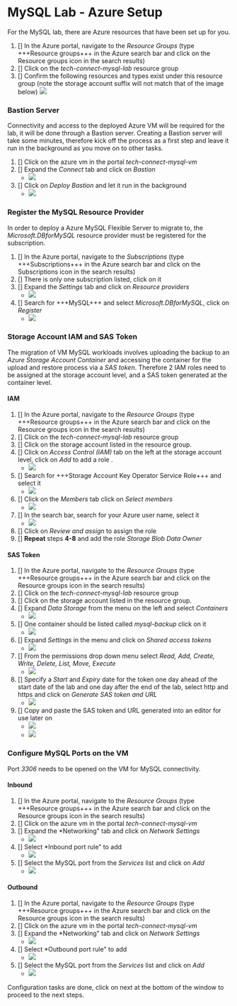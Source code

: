 # MySQL Lab - Azure Setup #

For the MySQL lab, there are Azure resources that have been set up for you.

1. [] In the Azure portal, navigate to the *Resource Groups* (type +++Resource groups+++ in the Azure search bar and click on the Resource groups icon in the search results)
1. [] Click on the *tech-connect-mysql-lab* resource group
1. [] Confirm the following resources and types exist under this resource group (note the storage account suffix will not match that of the image below)
   ![](https://github.com/Azure/tech-connect-migration-lab/blob/main/MySQL/docs/media/azure_env_1.png?raw=true)

### Bastion Server ###

Connectivity and access to the deployed Azure VM will be required for the lab, it will be done through a Bastion server. Creating a Bastion server will take some minutes, therefore kick off the process as a first step and leave it run in the background as you move on to other tasks.

1. [] Click on the azure vm in the portal *tech-connect-mysql-vm*
1. [] Expand the *Connect* tab and click on _Bastion_
   - ![](https://github.com/Azure/tech-connect-migration-lab/blob/main/MySQL/docs/media/azure_env_4.png?raw=true)
1. [] Click on *Deploy Bastion* and let it run in the background
   - ![](https://github.com/Azure/tech-connect-migration-lab/blob/main/MySQL/docs/media/azure_env_3.png?raw=true)
  
### Register the MySQL Resource Provider ###

In order to deploy a Azure MySQL Flexible Server to migrate to, the *Microsoft.DBforMySQL* resource provider must be registered for the subscription.

1. [] In the Azure portal, navigate to the *Subscriptions* (type +++Subscriptions+++ in the Azure search bar and click on the Subscriptions icon in the search results)
1. [] There is only one subscription listed, click on it
1. [] Expand the *Settings* tab and click on *Resource providers*
   - ![](https://github.com/Azure/tech-connect-migration-lab/blob/main/MySQL/docs/media/azure_env_5.png?raw=true)
1. [] Search for +++MySQL+++ and select *Microsoft.DBforMySQL*, click on *Register*
   - ![](https://github.com/Azure/tech-connect-migration-lab/blob/main/MySQL/docs/media/azure_env_6.png?raw=true)

### Storage Account IAM and SAS Token ###

The migration of VM MySQL workloads involves uploading the backup to an *Azure Storage Account Container* and accessing the container for the upload and restore process via a *SAS token*.  Therefore 2 IAM roles need to be assigned at the storage account level, and a SAS token generated at the container level.

#### IAM ####
1. [] In the Azure portal, navigate to the *Resource Groups* (type +++Resource groups+++ in the Azure search bar and click on the Resource groups icon in the search results)
1. [] Click on the *tech-connect-mysql-lab* resource group
1. [] Click on the storage account listed in the resource group.
1. [] Click on *Access Control (IAM)* tab on the left at the storage account level, click on *Add* to add a role .
   - ![](https://github.com/Azure/tech-connect-migration-lab/blob/main/MySQL/docs/media/azure_env_8.png?raw=true)
1. [] Search for +++Storage Account Key Operator Service Role+++ and select it
   - ![](https://github.com/Azure/tech-connect-migration-lab/blob/main/MySQL/docs/media/azure_env_9.png?raw=true)
1. [] Click on the *Members* tab click on *Select members*
   - ![](https://github.com/Azure/tech-connect-migration-lab/blob/main/MySQL/docs/media/azure_env_10.png?raw=true)
1. [] In the search bar, search for your Azure user name, select it
   - ![](https://github.com/Azure/tech-connect-migration-lab/blob/main/MySQL/docs/media/azure_env_11.png?raw=true)
1. [] Click on *Review and assign* to assign the role
1. [] **Repeat** steps **4-8** and add the role *Storage Blob Data Owner*

#### SAS Token ####
1. [] In the Azure portal, navigate to the *Resource Groups* (type +++Resource groups+++ in the Azure search bar and click on the Resource groups icon in the search results)
1. [] Click on the *tech-connect-mysql-lab* resource group
1. [] Click on the storage account listed in the resource group.
1. [] Expand *Data Storage* from the menu on the left and select *Containers*
   - ![](https://github.com/Azure/tech-connect-migration-lab/blob/main/MySQL/docs/media/azure_env_12.png?raw=true)
1. [] One container should be listed called *mysql-backup* click on it
   - ![](https://github.com/Azure/tech-connect-migration-lab/blob/main/MySQL/docs/media/azure_env_13.png?raw=true)
1. [] Expand *Settings* in the menu and click on *Shared access tokens*
   - ![](https://github.com/Azure/tech-connect-migration-lab/blob/main/MySQL/docs/media/azure_env_14.png?raw=true)
1. [] From the permissions drop down menu select *Read, Add, Create, Write, Delete, List, Move, Execute*
   - ![](https://github.com/Azure/tech-connect-migration-lab/blob/main/MySQL/docs/media/azure_env_15.png?raw=true)
1. [] Specify a *Start* and *Expiry* date for the token one day ahead of the start date of the lab and one day after the end of the lab, select http and https and click on *Generate SAS token and URL*
   - ![](https://github.com/Azure/tech-connect-migration-lab/blob/main/MySQL/docs/media/azure_env_16.png?raw=true)   
1. [] Copy and paste the SAS token and URL generated into an editor for use later on
   - ![](https://github.com/Azure/tech-connect-migration-lab/blob/main/MySQL/docs/media/azure_env_17.png?raw=true)
   - ![](https://github.com/Azure/tech-connect-migration-lab/blob/main/MySQL/docs/media/azure_env_18.png?raw=true)  

### Configure MySQL Ports on the VM ###

Port *3306* needs to be opened on the VM for MySQL connectivity.

#### Inbound ####
1. [] In the Azure portal, navigate to the *Resource Groups* (type +++Resource groups+++ in the Azure search bar and click on the Resource groups icon in the search results)
1. [] Click on the azure vm in the portal *tech-connect-mysql-vm*
1. [] Expand the *Networking" tab and click on _Network Settings_
   - ![](https://github.com/Azure/tech-connect-migration-lab/blob/main/MySQL/docs/media/azure_env_19.png?raw=true)
 1. [] Select *Inbound port rule" to add
    - ![](https://github.com/Azure/tech-connect-migration-lab/blob/main/MySQL/docs/media/azure_env_20.png?raw=true)
 1. [] Select the MySQL port from the *Services* list and click on *Add*
    - ![](https://github.com/Azure/tech-connect-migration-lab/blob/main/MySQL/docs/media/azure_env_21.png?raw=true)
   
#### Outbound ####
1. [] In the Azure portal, navigate to the *Resource Groups* (type +++Resource groups+++ in the Azure search bar and click on the Resource groups icon in the search results)
1. [] Click on the azure vm in the portal *tech-connect-mysql-vm*
1. [] Expand the *Networking" tab and click on _Network Settings_
   - ![](https://github.com/Azure/tech-connect-migration-lab/blob/main/MySQL/docs/media/azure_env_19.png?raw=true)
1. [] Select *Outbound port rule" to add
   - ![](https://github.com/Azure/tech-connect-migration-lab/blob/main/MySQL/docs/media/azure_env_22.png?raw=true)
1. [] Select the MySQL port from the *Services* list and click on *Add*
   - ![](https://github.com/Azure/tech-connect-migration-lab/blob/main/MySQL/docs/media/azure_env_23.png?raw=true)

Configuration tasks are done, click on next at the bottom of the window to proceed to the next steps.
